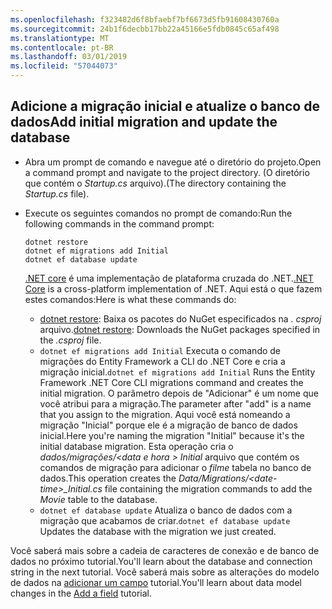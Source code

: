 ```yaml
---
ms.openlocfilehash: f323482d6f8bfaebf7bf6673d5fb91608430760a
ms.sourcegitcommit: 24b1f6decbb17bb22a45166e5fdb0845c65af498
ms.translationtype: MT
ms.contentlocale: pt-BR
ms.lasthandoff: 03/01/2019
ms.locfileid: "57044073"
---
```

## <a name="add-initial-migration-and-update-the-database"></a><span data-ttu-id="14776-101">Adicione a migração inicial e atualize o banco de dados</span><span class="sxs-lookup"><span data-stu-id="14776-101">Add initial migration and update the database</span></span>

* <span data-ttu-id="14776-102">Abra um prompt de comando e navegue até o diretório do projeto.</span><span class="sxs-lookup"><span data-stu-id="14776-102">Open a command prompt and navigate to the project directory.</span></span> <span data-ttu-id="14776-103">(O diretório que contém o *Startup.cs* arquivo).</span><span class="sxs-lookup"><span data-stu-id="14776-103">(The directory containing the *Startup.cs* file).</span></span>

* <span data-ttu-id="14776-104">Execute os seguintes comandos no prompt de comando:</span><span class="sxs-lookup"><span data-stu-id="14776-104">Run the following commands in the command prompt:</span></span>

  ```console
  dotnet restore
  dotnet ef migrations add Initial
  dotnet ef database update
  ```
  
  <span data-ttu-id="14776-105">[.NET core](/dotnet/core/tools/index) é uma implementação de plataforma cruzada do .NET.</span><span class="sxs-lookup"><span data-stu-id="14776-105">[.NET Core](/dotnet/core/tools/index) is a cross-platform implementation of .NET.</span></span> <span data-ttu-id="14776-106">Aqui está o que fazem estes comandos:</span><span class="sxs-lookup"><span data-stu-id="14776-106">Here is what these commands do:</span></span>

  * <span data-ttu-id="14776-107">[dotnet restore](/dotnet/core/tools/dotnet-restore): Baixa os pacotes do NuGet especificados na *. csproj* arquivo.</span><span class="sxs-lookup"><span data-stu-id="14776-107">[dotnet restore](/dotnet/core/tools/dotnet-restore): Downloads the NuGet packages specified in the *.csproj* file.</span></span>
  * <span data-ttu-id="14776-108">`dotnet ef migrations add Initial` Executa o comando de migrações do Entity Framework a CLI do .NET Core e cria a migração inicial.</span><span class="sxs-lookup"><span data-stu-id="14776-108">`dotnet ef migrations add Initial` Runs the Entity Framework .NET Core CLI migrations command and creates the initial migration.</span></span> <span data-ttu-id="14776-109">O parâmetro depois de "Adicionar" é um nome que você atribui para a migração.</span><span class="sxs-lookup"><span data-stu-id="14776-109">The parameter after "add" is a name that you assign to the migration.</span></span> <span data-ttu-id="14776-110">Aqui você está nomeando a migração "Inicial" porque ele é a migração de banco de dados inicial.</span><span class="sxs-lookup"><span data-stu-id="14776-110">Here you're naming the migration "Initial" because it's the initial database migration.</span></span> <span data-ttu-id="14776-111">Esta operação cria o *dados/migrações/\<data e hora > Initial* arquivo que contém os comandos de migração para adicionar o *filme* tabela no banco de dados.</span><span class="sxs-lookup"><span data-stu-id="14776-111">This operation creates the *Data/Migrations/\<date-time>_Initial.cs* file containing the migration commands to add the *Movie* table to the database.</span></span>
  * <span data-ttu-id="14776-112">`dotnet ef database update`  Atualiza o banco de dados com a migração que acabamos de criar.</span><span class="sxs-lookup"><span data-stu-id="14776-112">`dotnet ef database update`  Updates the database with the migration we just created.</span></span>

<span data-ttu-id="14776-113">Você saberá mais sobre a cadeia de caracteres de conexão e de banco de dados no próximo tutorial.</span><span class="sxs-lookup"><span data-stu-id="14776-113">You'll learn about the database and connection string in the next tutorial.</span></span> <span data-ttu-id="14776-114">Você saberá mais sobre as alterações do modelo de dados na [adicionar um campo](xref:tutorials/first-mvc-app/new-field) tutorial.</span><span class="sxs-lookup"><span data-stu-id="14776-114">You'll learn about data model changes in the [Add a field](xref:tutorials/first-mvc-app/new-field) tutorial.</span></span>
